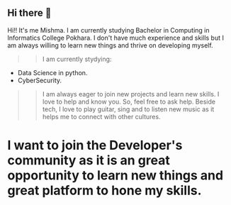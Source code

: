 ## Hi there 👋

Hi!! It's me Mishma. I am currently studying Bachelor in Computing in Informatics College Pokhara. I don't have much experience and skills but I am always willing to learn new things and thrive on developing myself.
>>I am currently stydying:
- Data Science in python.
- CyberSecurity.
>> I am always eager to join new projects and learn new skills.
>> I love to help and know you. So, feel free to ask help.
Beside tech, I love to play guitar, sing and to listen new music as it helps me to connect with other cultures.

# I want to join the Developer's community as it is an great opportunity to learn new things and great platform to hone my skills.


<!--
**mishma-thapa-magar/mishma-thapa-magar** is a ✨ _special_ ✨ repository because its `README.md` (this file) appears on your GitHub profile.

Here are some ideas to get you started:

- 🔭 I’m currently working on ...
- 🌱 I’m currently learning ...
- 👯 I’m looking to collaborate on ...
- 🤔 I’m looking for help with ...
- 💬 Ask me about ...
- 📫 How to reach me: ...
- 😄 Pronouns: ...
- ⚡ Fun fact: ...
-->
